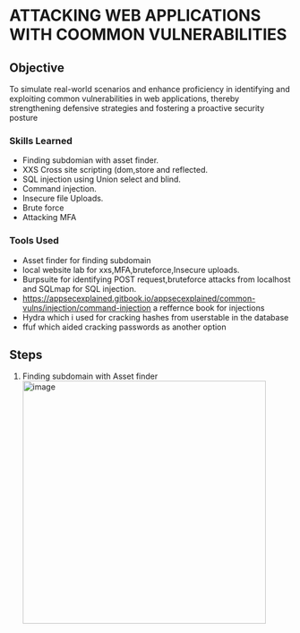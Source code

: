 # ATTACKING WEB APPLICATIONS WITH COOMMON VULNERABILITIES

## Objective
To simulate real-world scenarios and enhance proficiency in identifying and exploiting common vulnerabilities in web applications, thereby strengthening defensive strategies and fostering a proactive security posture


### Skills Learned
- Finding subdomian with asset finder.
- XXS Cross site scripting (dom,store and reflected.
- SQL  injection using Union select and blind.
- Command injection.
- Insecure file Uploads.
- Brute force
- Attacking MFA

### Tools Used
- Asset finder for finding subdomain
- local website lab for xxs,MFA,bruteforce,Insecure uploads.
- Burpsuite for identifying POST request,bruteforce attacks from localhost and SQLmap  for SQL injection.
- https://appsecexplained.gitbook.io/appsecexplained/common-vulns/injection/command-injection  a reffernce book for injections
- Hydra which i used for cracking hashes from userstable in the database
- ffuf which aided cracking passwords as another option

## Steps
1. Finding subdomain  with Asset finder
   <img width="434" alt="image" src="https://github.com/chromosems/attacking-web-application-with-common-vulnerabilities/assets/44053943/a4f99347-8c8a-4b04-bd7d-7cefeb3717fd">

   

